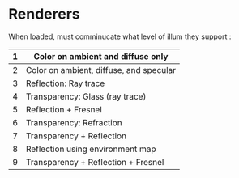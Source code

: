 # Renderers

When loaded, must comminucate what level of illum  they support :

| 1   | Color on ambient and diffuse only       |
| --- | --------------------------------------- |
| 2   | Color on ambient, diffuse, and specular |
| 3   | Reflection: Ray trace                   |
| 4   | Transparency: Glass (ray trace)         |
| 5   | Reflection + Fresnel                    |
| 6   | Transparency: Refraction                |
| 7   | Transparency + Reflection               |
| 8   | Reflection using environment map        |
| 9   | Transparency + Reflection + Fresnel     |

